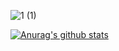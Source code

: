 

![1 (1)](https://user-images.githubusercontent.com/68409293/89877343-ef38b780-dbfa-11ea-9da8-470d84532357.gif=100%x100%)











[![Anurag's github stats](https://github-readme-stats.vercel.app/api?username=wonhoelee&theme=radical)](https://github.com/anuraghazra/github-readme-stats)

